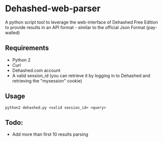 # Dehashed-web-parser

A python script tool to leverage the web-interface of Dehashed Free Edition to provide results in an API format - similar to the official Json Format (pay-walled) 

## Requirements

* Python 2
* Curl
* Dehashed.com account
* A valid session_id (you can retrieve it by logging in to Dehashed and retrieving the "mysession" cookie)

## Usage

```
python2 dehashed.py <valid session_id> <query>
```

## Todo:

* Add more than first 10 results parsing
